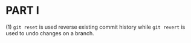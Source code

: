 # PART I

(1) `git reset` is used reverse existing commit history while `git revert` is used to undo changes on a branch.
